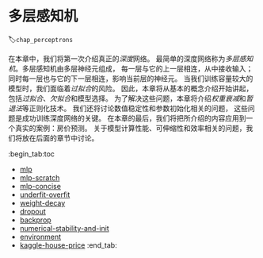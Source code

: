 # 多层感知机
:label:`chap_perceptrons`

在本章中，我们将第一次介绍真正的*深度*网络。
最简单的深度网络称为*多层感知机*。多层感知机由多层神经元组成，
每一层与它的上一层相连，从中接收输入；
同时每一层也与它的下一层相连，影响当前层的神经元。
当我们训练容量较大的模型时，我们面临着*过拟合*的风险。
因此，本章将从基本的概念介绍开始讲起，包括*过拟合*、*欠拟合*和模型选择。
为了解决这些问题，本章将介绍*权重衰减*和*暂退法*等正则化技术。
我们还将讨论数值稳定性和参数初始化相关的问题，
这些问题是成功训练深度网络的关键。
在本章的最后，我们将把所介绍的内容应用到一个真实的案例：房价预测。
关于模型计算性能、可伸缩性和效率相关的问题，我们将放在后面的章节中讨论。

:begin_tab:toc
 - [mlp](chapter_multilayer-perceptrons/mlp.ipynb)
 - [mlp-scratch](chapter_multilayer-perceptrons/mlp-scratch.ipynb)
 - [mlp-concise](chapter_multilayer-perceptrons/mlp-concise.ipynb)
 - [underfit-overfit](chapter_multilayer-perceptrons/underfit-overfit.ipynb)
 - [weight-decay](chapter_multilayer-perceptrons/weight-decay.ipynb)
 - [dropout](chapter_multilayer-perceptrons/dropout.ipynb)
 - [backprop](chapter_multilayer-perceptrons/backprop.ipynb)
 - [numerical-stability-and-init](chapter_multilayer-perceptrons/numerical-stability-and-init.ipynb)
 - [environment](chapter_multilayer-perceptrons/environment.ipynb)
 - [kaggle-house-price](chapter_multilayer-perceptrons/kaggle-house-price.ipynb)
:end_tab:


